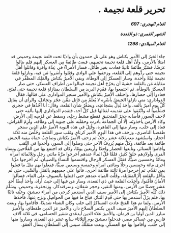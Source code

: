 <h1 dir="rtl">تحرير قلعة نجيمة  .</h1>

<h5 dir="rtl">العام الهجري:  697

الشهر القمري: ذو القعدة

العام الميلادي: 1298</h5>

<p dir="rtl">جاء الخبرُ إلى الأمير بكتاش وهو على تل حمدون بأن واديًا تحت قلعة نجيمة وحميص قد امتلأ بالأرمن، وأنَّ أهل قلعة نجيمة تحميهم، فبعث طائفةً مِن العسكر إليهم فلم ينالوا غرَضًا، فسَيَّرَ طائفةً ثانيةً فعادت بغير طائل، فسار الأمراءُ في عِدَّة وافرة وقاتلوا أهلَ نجيمة حتى ردُّوهم إلى القلعة، وزحفوا على الوادي وقتَلوا وأسَروا مَن فيه، ونازلوا قلعةَ نجيمة ليلةً واحدة، وسار العسكَرُ إلى الوطأة، وبقي الأميرُ بكتاش والمَلِك المظفَّر في مقابلة مَن بالقلعة خشيةَ أن يخرُجَ أهل نجيمة فينالوا من أطرافِ العسكر، حتى صار العسكَرُ بالوطأة، ثم اجتمعوا بها، فقَدِمَ البريد من السلطان بمنازلةِ قلعة نجيمة حتى تُفتَح، فعادوا إلى حصارها، واختلف الأميرُ بكتاش والأمير سنجر الدواداري على قتالها، فقال الدواداري: متى نازلها الجيشُ بأسْرِه لا يُعلَمُ من قاتل ممَّن عجَز وتخاذلَ، والرأي أن يقاتِلَ كُلَّ يومٍ أميرٌ بألفه، وأخذ يُدِلُّ بشجاعتِه، ويصَغِّرُ شأن القلعة، وقال: أنا آخُذُها في حجري فسَلَّموا له واتَّفَقوا على تقديمه لقتالها قبل كلِّ أحد، فتقدم الدواداري إليها بألفِه حتى لاحف السور، فأصابه حجَرُ المنجنيقِ فقطع مشطَ رِجلِه، وسقط عن فَرَسِه إلى الأرض، وكاد الأرمن يأخذونَه، إلَّا أن الجماعة بادرت وحمَلَته على جنوبة إلى وطاقه، ولَزِمَ الفراش، فعاد إلى حلب، وسار منها إلى القاهرة، وقُتِلَ في هذه النوبة الأميرُ علم الدين سنجر طقصبا الناصري، وزحف في هذا اليومِ الأمير كرتاي ونَقَب سور القلعة وخَلَّصَ منه ثلاثة أحجار، واستُشهد معه ثلاثة عشر رجلًا، ثم زحف الأميرُ بكتاش وصاحِبُ حماة ببقية الجيش طائفة بعد طائفة، وكلٌّ منهم يُردِفُ الآخر حتى وصلوا إلى السورِ، وأخذوا في النَّقب وأقاموا الستائر، وتابعوا الحصار واحدًا وأربعين يومًا، وكان قد اجتمع بها من الفلَّاحين ونساءِ القرى وأولادِهم خلقٌ كثيرٌ، فلمَّا قلَّ الماءُ عندهم أخرجوا مرَّةً مائتي رجلٍ وثلاثَمائة امرأة ومائةً وخمسين صبيًّا، فقتَلَ العسكر الرجال واقتسموا النساءَ والصبيان، ثم أخرجوا مرَّةً أخرى مائة وخمسين رجلًا ومائتي امرأة وخمسة وسبعين صبيًّا، ففعلوا بهم مثلَ ما فعلوا بمن تقَدَّم، ثم أخرجوا مرةً ثالثة طائفة أخرى، فأتوا على جميعِهم بالقتلِ والسَّبي، حتى لم يتأخَّرْ بالقلعةِ إلَّا المقاتِلة، وقَلَّت المياه عندهم حتى اقتتلوا بالسيوفِ على الماء، فسألوا الأمانَ فأُمِّنوا، وأُخِذَت القلعة في ذي القعدة، وسار مَن فيها إلى حيث أراد، وأخذ أيضًا أحد عشر حصنًا من الأرمن، ومنها النقير، وحجر شغلان، وسرقندكار، وزنجفرة، وحميص، وسَلَّمَ ذلك كُلَّه الأميرُ بكتاش إلى الأميرِ سيف الدين أسندمر كرجي من أمراء دمشقَ، وعيَّنه نائبًا بها، فلم يزَلْ أسندمر بها حتى قَدِمَ التتارُ، فباع ما فيها من الحواصِلِ ونزح عنها، فأخذَها الأرمن، ولما تم هذا الفتحُ عادت العساكرُ إلى حلب وكان الشتاء شديدًا، فأقاموا بها، وبعث السلطانُ إليهم الأميرَ سيف الدين بكتمر السلاح دار، والأميرَ عز الدين طقطاي، والأميرَ مبارز الدين أوليا بن قرمان، والأميرَ علاء الدين أيدغدي شقير الحسامي، في ثلاثة آلاف فارسٍ مِن عساكر مصر، فدخلوا دمشقَ يوم الثلاثاء سابع عشر ذي القعدة، وساروا منها إلى حلب، وأقاموا بها مع العسكَرِ، وبعث متمَلِّكُ سيس إلى السلطانِ يسأل العفوَ.</p></br>
